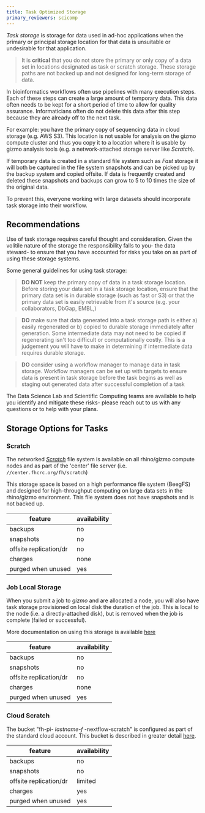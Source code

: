 ```yaml
---
title: Task Optimized Storage
primary_reviewers: scicomp
---
```



_Task storage_ is storage for data used in ad-hoc applications when the primary or principal storage location for that data is unsuitable or undesirable for that application.

> It is **critical** that you do not store the primary or only copy of a data set in locations designated as task or scratch storage.  These storage paths are not backed up and not designed for long-term storage of data.

In bioinformatics workflows often use pipelines with many execution steps. Each of these steps can create a large amount of temporary data. This data often needs to be  kept for a short period of time to allow for quality assurance.  Informaticians often do not delete this data after this step because they are already off to the next task.

For example: you have the primary copy of sequencing data in cloud storage (e.g. AWS S3).  This location is not usable for analysis on the gizmo compute cluster and thus you copy it to a location where it is usable by gizmo analysis tools (e.g. a network-attached storage server like _Scratch_).

If temporary data is created in a standard file system such as _Fast_ storage it will both be captured in the file system snapshots and can be picked up by the backup system and copied offsite.  If data is frequently created and deleted these snapshots and backups can grow to 5 to 10 times the size of the original data.

To prevent this, everyone working with large datasets should incorporate task storage into their workflow.

## Recommendations

Use of task storage requires careful thought and consideration. Given the volitile nature of the storage the responsibility falls to you- the data steward- to ensure that you have accounted for risks you take on as part of using these storage systems.

Some general guidelines for using task storage:

> **DO NOT** keep the primary copy of data in a task storage location.  Before storing your data set in a task storage location, ensure that the primary data set is in durable storage (such as fast or S3) or that the primary data set is easily retrievable from it's source (e.g. your collaborators, DbGap, EMBL,)

> **DO** make sure that data generated into a task storage path is either a) easily regenerated or b) copied to durable storage immediately after generation.  Some intermediate data may not need to be copied if regenerating isn't too difficult or computationally costly.  This is a judgement you will have to make in determining if intermediate data requires durable storage.

> **DO** consider using a workflow manager to manage data in task storage.  Workflow managers can be set up with targets to ensure data is present in task storage before the task begins as well as staging out generated data after successful completion of a task

The Data Science Lab and Scientific Computing teams are available to help you identify and mitigate these risks- please reach out to us with any questions or to help with your plans.

## Storage Options for Tasks

### Scratch

The networked [_Scratch_](/scicomputing/store_scratch) file system is available on all rhino/gizmo compute nodes and as part of the 'center' file server (i.e. `//center.fhcrc.org/fh/scratch`)

This storage space is based on a high performance file system (BeegFS) and designed for high-throughput computing on large data sets in the rhino/gizmo environment.  This file system does not have snapshots and is not backed up.

| feature | availability |
|---------|--------------|
| backups | no           |
| snapshots | no         |
| offsite replication/dr | no |
| charges | none |
| purged when unused | yes |

### Job Local Storage

When you submit a job to _gizmo_ and are allocated a node, you will also have task storage provisioned on local disk the duration of the job.  This is local to the node (i.e. a directly-attached disk), but is removed when the job is complete (failed or successful).

More documentation on using this storage is available [here](/compdemos/store_job_local)

| feature | availability |
|---------|--------------|
| backups | no           |
| snapshots | no         |
| offsite replication/dr | no |
| charges | none |
| purged when unused | yes |

### Cloud Scratch

The bucket "fh-pi- _lastname-f_ -nextflow-scratch" is configured as part of the standard cloud account.  This bucket is described in greater detail [here](/scicomputing/store_objectstore/#scratch-s3-bucket).

| feature | availability |
|---------|--------------|
| backups | no           |
| snapshots | no         |
| offsite replication/dr | limited |
| charges | yes |
| purged when unused | yes |

